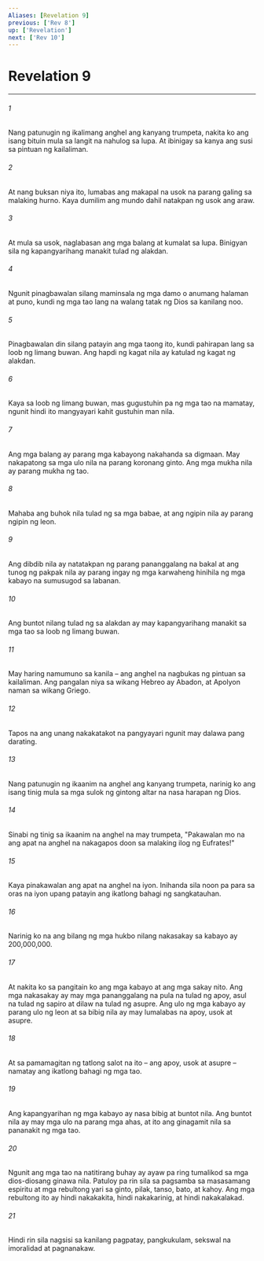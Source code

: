 ```yaml
---
Aliases: [Revelation 9]
previous: ['Rev 8']
up: ['Revelation']
next: ['Rev 10']
---
```

# Revelation 9

***

###### 1
Nang patunugin ng ikalimang anghel ang kanyang trumpeta, nakita ko ang isang bituin mula sa langit na nahulog sa lupa. At ibinigay sa kanya ang susi sa pintuan ng kailaliman. 

###### 2
At nang buksan niya ito, lumabas ang makapal na usok na parang galing sa malaking hurno. Kaya dumilim ang mundo dahil natakpan ng usok ang araw. 

###### 3
At mula sa usok, naglabasan ang mga balang at kumalat sa lupa. Binigyan sila ng kapangyarihang manakit tulad ng alakdan. 

###### 4
Ngunit pinagbawalan silang maminsala ng mga damo o anumang halaman at puno, kundi ng mga tao lang na walang tatak ng Dios sa kanilang noo. 

###### 5
Pinagbawalan din silang patayin ang mga taong ito, kundi pahirapan lang sa loob ng limang buwan. Ang hapdi ng kagat nila ay katulad ng kagat ng alakdan. 

###### 6
Kaya sa loob ng limang buwan, mas gugustuhin pa ng mga tao na mamatay, ngunit hindi ito mangyayari kahit gustuhin man nila. 

###### 7
Ang mga balang ay parang mga kabayong nakahanda sa digmaan. May nakapatong sa mga ulo nila na parang koronang ginto. Ang mga mukha nila ay parang mukha ng tao. 

###### 8
Mahaba ang buhok nila tulad ng sa mga babae, at ang ngipin nila ay parang ngipin ng leon. 

###### 9
Ang dibdib nila ay natatakpan ng parang pananggalang na bakal at ang tunog ng pakpak nila ay parang ingay ng mga karwaheng hinihila ng mga kabayo na sumusugod sa labanan. 

###### 10
Ang buntot nilang tulad ng sa alakdan ay may kapangyarihang manakit sa mga tao sa loob ng limang buwan. 

###### 11
May haring namumuno sa kanila – ang anghel na nagbukas ng pintuan sa kailaliman. Ang pangalan niya sa wikang Hebreo ay Abadon, at Apolyon naman sa wikang Griego. 

###### 12
Tapos na ang unang nakakatakot na pangyayari ngunit may dalawa pang darating. 

###### 13
Nang patunugin ng ikaanim na anghel ang kanyang trumpeta, narinig ko ang isang tinig mula sa mga sulok ng gintong altar na nasa harapan ng Dios. 

###### 14
Sinabi ng tinig sa ikaanim na anghel na may trumpeta, "Pakawalan mo na ang apat na anghel na nakagapos doon sa malaking ilog ng Eufrates!" 

###### 15
Kaya pinakawalan ang apat na anghel na iyon. Inihanda sila noon pa para sa oras na iyon upang patayin ang ikatlong bahagi ng sangkatauhan. 

###### 16
Narinig ko na ang bilang ng mga hukbo nilang nakasakay sa kabayo ay 200,000,000. 

###### 17
At nakita ko sa pangitain ko ang mga kabayo at ang mga sakay nito. Ang mga nakasakay ay may mga pananggalang na pula na tulad ng apoy, asul na tulad ng sapiro at dilaw na tulad ng asupre. Ang ulo ng mga kabayo ay parang ulo ng leon at sa bibig nila ay may lumalabas na apoy, usok at asupre. 

###### 18
At sa pamamagitan ng tatlong salot na ito – ang apoy, usok at asupre – namatay ang ikatlong bahagi ng mga tao. 

###### 19
Ang kapangyarihan ng mga kabayo ay nasa bibig at buntot nila. Ang buntot nila ay may mga ulo na parang mga ahas, at ito ang ginagamit nila sa pananakit ng mga tao. 

###### 20
Ngunit ang mga tao na natitirang buhay ay ayaw pa ring tumalikod sa mga dios-diosang ginawa nila. Patuloy pa rin sila sa pagsamba sa masasamang espiritu at mga rebultong yari sa ginto, pilak, tanso, bato, at kahoy. Ang mga rebultong ito ay hindi nakakakita, hindi nakakarinig, at hindi nakakalakad. 

###### 21
Hindi rin sila nagsisi sa kanilang pagpatay, pangkukulam, sekswal na imoralidad at pagnanakaw.
